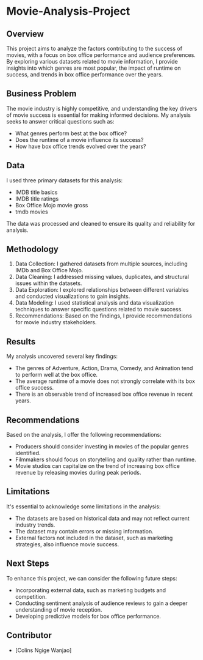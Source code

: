 # Movie-Analysis-Project

## Overview

This project aims to analyze the factors contributing to the success of movies, with a focus on box office performance and audience preferences. By exploring various datasets related to movie information, I provide insights into which genres are most popular, the impact of runtime on success, and trends in box office performance over the years.

## Business Problem

The movie industry is highly competitive, and understanding the key drivers of movie success is essential for making informed decisions. My analysis seeks to answer critical questions such as:
- What genres perform best at the box office?
- Does the runtime of a movie influence its success?
- How have box office trends evolved over the years?

## Data

I used three primary datasets for this analysis:
- IMDB title basics
- IMDB title ratings
- Box Office Mojo movie gross
- tmdb movies

The data was processed and cleaned to ensure its quality and reliability for analysis.

## Methodology

1. Data Collection: I gathered datasets from multiple sources, including IMDb and Box Office Mojo.
2. Data Cleaning: I addressed missing values, duplicates, and structural issues within the datasets.
3. Data Exploration: I explored relationships between different variables and conducted visualizations to gain insights.
4. Data Modeling: I used statistical analysis and data visualization techniques to answer specific questions related to movie success.
5. Recommendations: Based on the findings, I provide recommendations for movie industry stakeholders.

## Results

My analysis uncovered several key findings:
- The genres of Adventure, Action, Drama, Comedy, and Animation tend to perform well at the box office.
- The average runtime of a movie does not strongly correlate with its box office success.
- There is an observable trend of increased box office revenue in recent years.

## Recommendations

Based on the analysis, I offer the following recommendations:
- Producers should consider investing in movies of the popular genres identified.
- Filmmakers should focus on storytelling and quality rather than runtime.
- Movie studios can capitalize on the trend of increasing box office revenue by releasing movies during peak periods.

## Limitations

It's essential to acknowledge some limitations in the analysis:
- The datasets are based on historical data and may not reflect current industry trends.
- The dataset may contain errors or missing information.
- External factors not included in the dataset, such as marketing strategies, also influence movie success.

## Next Steps

To enhance this project, we can consider the following future steps:
- Incorporating external data, such as marketing budgets and competition.
- Conducting sentiment analysis of audience reviews to gain a deeper understanding of movie reception.
- Developing predictive models for box office performance.

## Contributor

- [Colins Ngige Wanjao]



